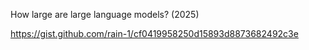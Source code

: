 How large are large language models? (2025)

https://gist.github.com/rain-1/cf0419958250d15893d8873682492c3e